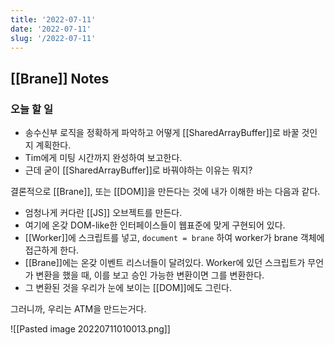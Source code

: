 ```yaml
---
title: '2022-07-11'
date: '2022-07-11'
slug: '/2022-07-11'
---
```


## [[Brane]] Notes
### 오늘 할 일
- 송수신부 로직을 정확하게 파악하고 어떻게 [[SharedArrayBuffer]]로 바꿀 것인지 계획한다.
- Tim에게 미팅 시간까지 완성하여 보고한다. 
- 근데 굳이 [[SharedArrayBuffer]]로 바꿔야하는 이유는 뭐지?

결론적으로 [[Brane]], 또는 [[DOM]]을 만든다는 것에 내가 이해한 바는 다음과 같다.
- 엄청나게 커다란 [[JS]] 오브젝트를 만든다.
- 여기에 온갖 DOM-like한 인터페이스들이 웹표준에 맞게 구현되어 있다.
- [[Worker]]에 스크립트를 넣고, `document = brane` 하여 worker가 brane 객체에 접근하게 한다.
- [[Brane]]에는 온갖 이벤트 리스너들이 달려있다. Worker에 있던 스크립트가 무언가 변환을 했을 때, 이를 보고 승인 가능한 변환이면 그를 변환한다.
- 그 변환된 것을 우리가 눈에 보이는 [[DOM]]에도 그린다.

그러니까, 우리는 ATM을 만드는거다.

![[Pasted image 20220711010013.png]]
